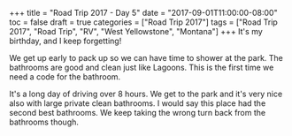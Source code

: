 +++
title = "Road Trip 2017 - Day 5"
date = "2017-09-01T11:00:00-08:00"
toc = false
draft = true
categories = ["Road Trip 2017"]
tags = ["Road Trip 2017", "Road Trip", "RV", "West Yellowstone", "Montana"]
+++
It's my birthday, and I keep forgetting!

We get up early to pack up so we can have time to shower at the park. The bathrooms are good and clean just like Lagoons. This is the first time we need a code for the bathroom.

It's a long day of driving over 8 hours. We get to the park and it's very nice also with large private clean bathrooms. I would say this place had the second best bathrooms. We keep taking the wrong turn back from the bathrooms though.
